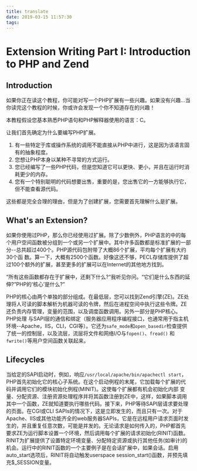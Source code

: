 ```yaml
---
title: translate
date: 2019-03-15 11:57:30
tags:
---
```

# Extension Writing Part I: Introduction to PHP and Zend

## Introduction

如果你正在读这个教程，你可能对写一个PHP扩展有一些兴趣。如果没有兴趣...当你读完这个教程的时候，你或许会发现一个你不知道存在的兴趣！

本教程假设您基本熟悉PHP语句和PHP解释器使用的语言：C。

让我们首先确定为什么要编写PHP扩展。
1. 有一些特定于库或操作系统的调用不能直接从PHP中进行，这是因为该语言固有的抽象程度。
2. 您想让PHP本身以某种不寻常的方式运行。
3. 您已经编写了一些PHP代码，但是您知道它可以更快、更小，并且在运行时消耗更少的内存。
4. 您有一个特别聪明的代码想要出售，重要的是，您出售它的一方能够执行它，但不能查看源代码。

这些都是完全合理的理由，但是为了创建扩展，您需要首先理解什么是扩展。

## What's an Extension?

如果你使用过PHP，那么你已经使用过扩展。除了少数例外，PHP语言的中的每个用户空间函数被分组到一个或另一个扩展中。其中许多函数都是标准扩展的一部分--总共超过400个。PHP源代码包附带了大概86个扩展，平均每个扩展有大约30个函
数。算一下，大概有2500个函数。好像这还不够，PECL存储库提供了超过100个额外的扩展，甚至更多的扩展可以在Internet的其他地方找到。

“所有这些函数都存在于扩展中，还剩下什么?“我听见你问。“它们是什么东西的延伸?”PHP的‘核心’是什么?”

PHP的核心由两个单独的部分组成。在最低层，您可以找到Zend引擎(ZE)。ZE处理将人可读的脚本解析为机器可读的令牌，然后在进程空间中执行这些令牌。ZE还负责内存管理，变量的范围，以及调度函数调用。另外一部分是PHP核心。PHP处理
与SAPI层的通信和绑定（服务器应用程序编程接口，也通常用于指主机环境--Apache，IIS，CLI，CGI等）。它还为`safe_mode`和`open_basedir`检查提供了统一的控制层，以及流层，流层将文件和网络I/O与`fopen()`、`fread()`
和`fwrite()`等用户空间函数关联起来。

## Lifecycles

当给定的SAPI启动时，例如，响应`/usr/local/apache/bin/apachectl start`，PHP首先初始化它的核心子系统。在这个启动例程的末尾，它加载每个扩展的代码并调用它们的模块初始化例程(MINIT)。这使每个扩展都有机会初始化内部
变量、分配资源、注册资源处理程序并将其函数注册到ZE中，这样，如果脚本调用其中一个函数，ZE就知道要执行哪些代码。接下来，PHP等待SAPI层请求要处理的页面。在CGI或CLI SAPIs的情况下，这是立即发生的，而且只有一次。对于
Apache、IIS或其他功能齐全的web服务器SAPIs，它是在远程用户请求页面时发生的，并且重复任意次数，可能是并发的。无论请求是如何传入的，PHP都首先要求ZE为运行脚本设置一个环境，然后调用每个扩展的请求初始化(RINIT)函数。
RINIT为扩展提供了设置特定环境变量、分配特定资源或执行其他任务(如审计)的机会。运行中的RINIT函数的一个主要例子是在会话扩展中，如果会话。启用auto_start选项后，RINIT将自动触发userspace session_start()函数，并预先填充$_SESSION变量。
